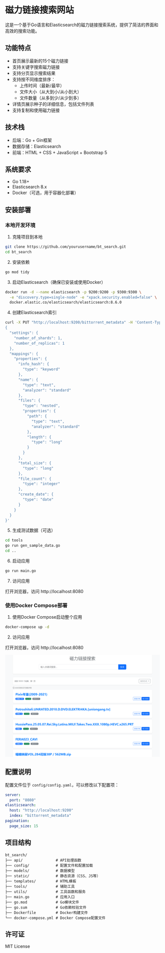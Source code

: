 # 磁力链接搜索网站

这是一个基于Go语言和Elasticsearch的磁力链接搜索系统，提供了简洁的界面和高效的搜索功能。

## 功能特点

- 首页展示最新的15个磁力链接
- 支持关键字搜索磁力链接
- 支持分页显示搜索结果
- 支持按不同维度排序：
  - 上传时间（最新/最早）
  - 文件大小（从大到小/从小到大）
  - 文件数量（从多到少/从少到多）
- 详情页展示种子的详细信息，包括文件列表
- 支持复制和使用磁力链接

## 技术栈

- 后端：Go + Gin框架
- 数据存储：Elasticsearch
- 前端：HTML + CSS + JavaScript + Bootstrap 5

## 系统要求

- Go 1.18+
- Elasticsearch 8.x
- Docker（可选，用于容器化部署）

## 安装部署

### 本地开发环境

1. 克隆项目到本地

```bash
git clone https://github.com/yourusername/bt_search.git
cd bt_search
```

2. 安装依赖

```bash
go mod tidy
```

3. 启动Elasticsearch（确保已安装或使用Docker）

```bash
docker run -d --name elasticsearch -p 9200:9200 -p 9300:9300 \
  -e "discovery.type=single-node" -e "xpack.security.enabled=false" \
  docker.elastic.co/elasticsearch/elasticsearch:8.6.0
```

4. 创建Elasticsearch索引

```bash
curl -X PUT "http://localhost:9200/bittorrent_metadata" -H 'Content-Type: application/json' -d'
{
  "settings": {
    "number_of_shards": 1,
    "number_of_replicas": 1
  },
  "mappings": {
    "properties": {
      "info_hash": {
        "type": "keyword"
      },
      "name": {
        "type": "text",
        "analyzer": "standard"
      },
      "files": {
        "type": "nested",
        "properties": {
          "path": {
            "type": "text",
            "analyzer": "standard"
          },
          "length": {
            "type": "long"
          }
        }
      },
      "total_size": {
        "type": "long"
      },
      "file_count": {
        "type": "integer"
      },
      "create_date": {
        "type": "date"
      }
    }
  }
}'
```

5. 生成测试数据（可选）

```bash
cd tools
go run gen_sample_data.go
cd ..
```

6. 启动应用

```bash
go run main.go
```

7. 访问应用

打开浏览器，访问 http://localhost:8080

### 使用Docker Compose部署

1. 使用Docker Compose启动整个应用

```bash
docker-compose up -d
```

2. 访问应用

打开浏览器，访问 http://localhost:8080


![Screenshot](https://github.com/sirius-fan/bt_search/blob/master/Screenshot_2025-08-06_01:34:39.png)

## 配置说明

配置文件位于 `config/config.yaml`，可以修改以下配置项：

```yaml
server:
  port: "8080"
elasticsearch:
  host: "http://localhost:9200"
  index: "bittorrent_metadata"
pagination:
  page_size: 15
```

## 项目结构

```
bt_search/
├── api/               # API处理函数
├── config/            # 配置文件和配置加载
├── models/            # 数据模型
├── static/            # 静态资源（CSS、JS等）
├── templates/         # HTML模板
├── tools/             # 辅助工具
├── utils/             # 工具函数和服务
├── main.go            # 应用入口
├── go.mod             # Go模块文件
├── go.sum             # Go依赖校验文件
├── Dockerfile         # Docker构建文件
└── docker-compose.yml # Docker Compose配置文件
```

## 许可证

MIT License
